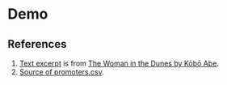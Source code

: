 # Demo

## References

1. [Text excerpt](./one_percent.txt) is from [The Woman in the Dunes by Kōbō Abe](https://www.goodreads.com/book/show/38229707).
2. [Source of promoters.csv](https://archive.ics.uci.edu/ml/datasets/Molecular+Biology+\(Promoter+Gene+Sequences\)).
